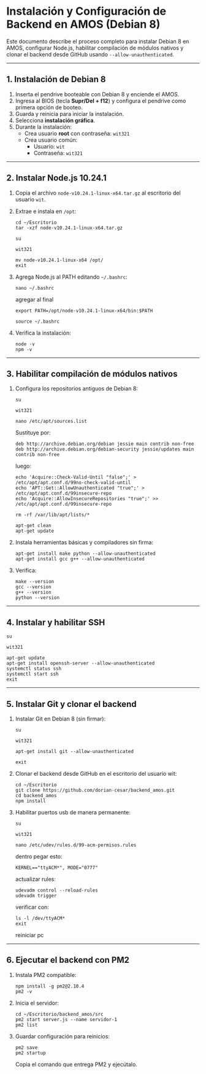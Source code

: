 # Instalación y Configuración de Backend en AMOS (Debian 8)

Este documento describe el proceso completo para instalar Debian 8 en AMOS, configurar Node.js, habilitar compilación de módulos nativos y clonar el backend desde GitHub usando `--allow-unauthenticated`.

---

## 1. Instalación de Debian 8
1. Inserta el pendrive booteable con Debian 8 y enciende el AMOS.
2. Ingresa al BIOS (tecla **Supr/Del + f12**) y configura el pendrive como primera opción de booteo.
3. Guarda y reinicia para iniciar la instalación.
4. Selecciona **instalación gráfica**.
5. Durante la instalación:
   - Crea usuario **root** con contraseña: `wit321`
   - Crea usuario común:
     - Usuario: `wit`
     - Contraseña: `wit321`

---

## 2. Instalar Node.js 10.24.1

1. Copia el archivo `node-v10.24.1-linux-x64.tar.gz` al escritorio del usuario `wit`.
2. Extrae e instala en `/opt`:

   ```
   cd ~/Escritorio
   tar -xzf node-v10.24.1-linux-x64.tar.gz
   ```
   ```
   su
   ```
   ```
   wit321
   ```
   ```
   mv node-v10.24.1-linux-x64 /opt/
   exit
   ```
3. Agrega Node.js al PATH editando `~/.bashrc`:

   ```
   nano ~/.bashrc
   ```
   agregar al final
   ```
   export PATH=/opt/node-v10.24.1-linux-x64/bin:$PATH
   ```
   ```
   source ~/.bashrc
   ```
4. Verifica la instalación:
   ```
   node -v
   npm -v
   ```
   
---

## 3. Habilitar compilación de módulos nativos

1. Configura los repositorios antiguos de Debian 8:
   ```
   su
   ```
   ```
   wit321
   ```
   ```
   nano /etc/apt/sources.list
   ```
   Sustituye por:
   ```
   deb http://archive.debian.org/debian jessie main contrib non-free
   deb http://archive.debian.org/debian-security jessie/updates main contrib non-free
   ```
   luego:
   ```
   echo 'Acquire::Check-Valid-Until "false";' > /etc/apt/apt.conf.d/99no-check-valid-until
   echo 'APT::Get::AllowUnauthenticated "true";' > /etc/apt/apt.conf.d/99insecure-repo
   echo 'Acquire::AllowInsecureRepositories "true";' >> /etc/apt/apt.conf.d/99insecure-repo
   ```
   ```
   rm -rf /var/lib/apt/lists/*
   ```
   ```
   apt-get clean
   apt-get update
   ```

2. Instala herramientas básicas y compiladores sin firma:
   ```
   apt-get install make python --allow-unauthenticated
   apt-get install gcc g++ --allow-unauthenticated
   ```

3. Verifica:
   ```
   make --version
   gcc --version
   g++ --version
   python --version
   ```
   
---

## 4. Instalar y habilitar SSH

```
su
```
```
wit321
```
```
apt-get update
apt-get install openssh-server --allow-unauthenticated
systemctl status ssh
systemctl start ssh
exit
```

---

## 5. Instalar Git y clonar el backend

1. Instalar Git en Debian 8 (sin firmar):
   ```
   su
   ```
   ```
   wit321
   ```
   ```
   apt-get install git --allow-unauthenticated
   ```
   ```
   exit
   ```
2. Clonar el backend desde GitHub en el escritorio del usuario wit:
   ```
   cd ~/Escritorio
   git clone https://github.com/dorian-cesar/backend_amos.git
   cd backend_amos
   npm install
   ```
3. Habilitar puertos usb de manera permanente:
   ```
   su
   ```
   ```
   wit321
   ```
   ```
   nano /etc/udev/rules.d/99-acm-permisos.rules
   ```
   dentro pegar esto:
   ```
   KERNEL=="ttyACM*", MODE="0777"
   ```
   actualizar rules:
   ```
   udevadm control --reload-rules
   udevadm trigger
   ```
   verificar con:
   ```
   ls -l /dev/ttyACM*
   exit
   ```
   reiniciar pc
   
---

 ## 6. Ejecutar el backend con PM2

1. Instala PM2 compatible:
   ```
   npm install -g pm2@2.10.4
   pm2 -v
   ```
2. Inicia el servidor:
   ```
   cd ~/Escritorio/backend_amos/src
   pm2 start server.js --name servidor-1
   pm2 list
   ```
3. Guardar configuración para reinicios:
   ```
   pm2 save
   pm2 startup
   ```
   Copia el comando que entrega PM2 y ejecútalo.

